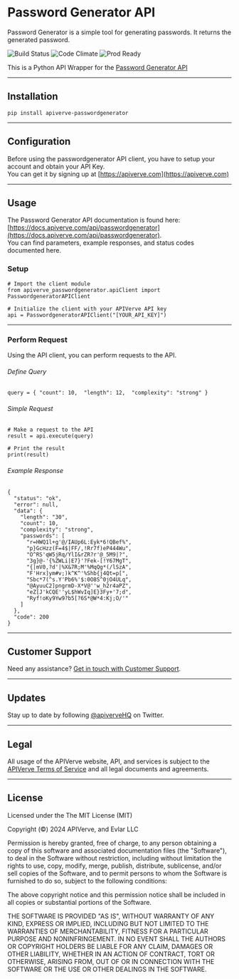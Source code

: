 Password Generator API
============

Password Generator is a simple tool for generating passwords. It returns the generated password.

![Build Status](https://img.shields.io/badge/build-passing-green)
![Code Climate](https://img.shields.io/badge/maintainability-B-purple)
![Prod Ready](https://img.shields.io/badge/production-ready-blue)

This is a Python API Wrapper for the [Password Generator API](https://apiverve.com/marketplace/api/passwordgenerator)

---

## Installation
	pip install apiverve-passwordgenerator

---

## Configuration

Before using the passwordgenerator API client, you have to setup your account and obtain your API Key.  
You can get it by signing up at [https://apiverve.com](https://apiverve.com)

---

## Usage

The Password Generator API documentation is found here: [https://docs.apiverve.com/api/passwordgenerator](https://docs.apiverve.com/api/passwordgenerator).  
You can find parameters, example responses, and status codes documented here.

### Setup

```
# Import the client module
from apiverve_passwordgenerator.apiClient import PasswordgeneratorAPIClient

# Initialize the client with your APIVerve API key
api = PasswordgeneratorAPIClient("[YOUR_API_KEY]")
```

---


### Perform Request
Using the API client, you can perform requests to the API.

###### Define Query

```
query = { "count": 10,  "length": 12,  "complexity": "strong" }
```

###### Simple Request

```
# Make a request to the API
result = api.execute(query)

# Print the result
print(result)
```

###### Example Response

```
{
  "status": "ok",
  "error": null,
  "data": {
    "length": "30",
    "count": 10,
    "complexity": "strong",
    "passwords": [
      "r=HWQ1l+g'@/IAUp6L:Eyk*6!QBef%",
      "p}GcHzz(F=4$|FF/,!Rr7f)eP444Wu",
      "O^RS'qW5jRq/YlI&rZR?r'@_5M9|?",
      "3g}@-'{%ZWLi|E7}'?Fek-[!Y67MgT",
      "{|mV0,?d'|%X&7R;M'%MqQg*(/lSzA",
      "F'Hrx]ym#v;)k^K^'%Shb{j4Qt=p[",
      "Sbc*7(^s.Y'Pb6%'$:0O8S^0jO4ULq",
      "@AyuuC2]pngrmD-X*V@''w_h2r4aPZ",
      "eZ[J'kCQE''yL$hWvIq]E}3Fy+'7;d",
      "Ryf!oKy9Yw9?b5[?6S*@W*4:Kj;O/'"
    ]
  },
  "code": 200
}
```

---

## Customer Support

Need any assistance? [Get in touch with Customer Support](https://apiverve.com/contact).

---

## Updates
Stay up to date by following [@apiverveHQ](https://twitter.com/apiverveHQ) on Twitter.

---

## Legal

All usage of the APIVerve website, API, and services is subject to the [APIVerve Terms of Service](https://apiverve.com/terms) and all legal documents and agreements.

---

## License
Licensed under the The MIT License (MIT)

Copyright (&copy;) 2024 APIVerve, and Evlar LLC

Permission is hereby granted, free of charge, to any person obtaining a copy of this software and associated documentation files (the "Software"), to deal in the Software without restriction, including without limitation the rights to use, copy, modify, merge, publish, distribute, sublicense, and/or sell copies of the Software, and to permit persons to whom the Software is furnished to do so, subject to the following conditions:

The above copyright notice and this permission notice shall be included in all copies or substantial portions of the Software.

THE SOFTWARE IS PROVIDED "AS IS", WITHOUT WARRANTY OF ANY KIND, EXPRESS OR IMPLIED, INCLUDING BUT NOT LIMITED TO THE WARRANTIES OF MERCHANTABILITY, FITNESS FOR A PARTICULAR PURPOSE AND NONINFRINGEMENT. IN NO EVENT SHALL THE AUTHORS OR COPYRIGHT HOLDERS BE LIABLE FOR ANY CLAIM, DAMAGES OR OTHER LIABILITY, WHETHER IN AN ACTION OF CONTRACT, TORT OR OTHERWISE, ARISING FROM, OUT OF OR IN CONNECTION WITH THE SOFTWARE OR THE USE OR OTHER DEALINGS IN THE SOFTWARE.